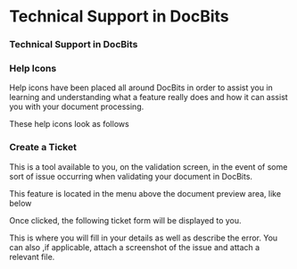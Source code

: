 # Technical Support in DocBits

### Technical Support in DocBits <a href="#hy7z6t7p8psl" id="hy7z6t7p8psl"></a>

### **Help Icons** <a href="#gvm1kp4bwvnd" id="gvm1kp4bwvnd"></a>

Help icons have been placed all around DocBits in order to assist you in learning and understanding what a feature really does and how it can assist you with your document processing.

These help icons look as follows

### **Create a Ticket** <a href="#id-2mb0mw2kxioz" id="id-2mb0mw2kxioz"></a>

This is a tool available to you, on the validation screen, in the event of some sort of issue occurring when validating your document in DocBits.

This feature is located in the menu above the document preview area, like below

Once clicked, the following ticket form will be displayed to you.

This is where you will fill in your details as well as describe the error. You can also ,if applicable, attach a screenshot of the issue and attach a relevant file.

